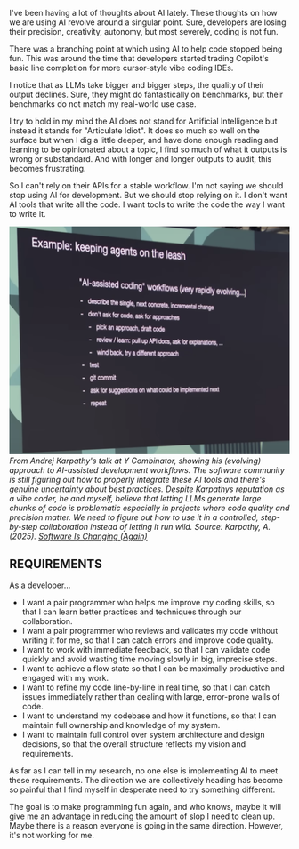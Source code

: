 I've been having a lot of thoughts about AI lately. These thoughts on how we are using AI revolve around a singular point. Sure, developers are losing their precision, creativity, autonomy, but most severely, coding is not fun.

There was a branching point at which using AI to help code stopped being fun. This was around the time that developers started trading Copilot's basic line completion for more cursor-style vibe coding IDEs.

I notice that as LLMs take bigger and bigger steps, the quality of their output declines. Sure, they might do fantastically on benchmarks, but their benchmarks do not match my real-world use case.

I try to hold in my mind the AI does not stand for Artificial Intelligence but instead it stands for "Articulate Idiot". It does so much so well on the surface but when I dig a little deeper, and have done enough reading and learning to be opinionated about a topic, I find so much of what it outputs is wrong or substandard. And with longer and longer outputs to audit, this becomes frustrating.

So I can't rely on their APIs for a stable workflow. I'm not saying we should stop using AI for development. But we should stop relying on it. I don't want AI tools that write all the code. I want tools to write the code the way I want to write it.


![Karpathy's AI-assisted coding workflow](/images/keep-agents-on-leash.png)
*From Andrej Karpathy's talk at Y Combinator, showing his (evolving) approach to AI-assisted development workflows. The software community is still figuring out how to properly integrate these AI tools and there's genuine uncertainty about best practices. Despite Karpathys reputation as a vibe coder, he and myself, believe that letting LLMs generate large chunks of code is problematic especially in projects where code quality and precision matter. We need to figure out how to use it in a controlled, step-by-step collaboration instead of letting it run wild. Source: Karpathy, A. (2025). [Software Is Changing (Again)](https://www.youtube.com/watch?v=LCEmiRjPEtQ)*

## REQUIREMENTS
As a developer...
- I want a pair programmer who helps me improve my coding skills, so that I can learn better practices and techniques through our collaboration.
- I want a pair programmer who reviews and validates my code without writing it for me, so that I can catch errors and improve code quality.
- I want to work with immediate feedback, so that I can validate code quickly and avoid wasting time moving slowly in big, imprecise steps.
- I want to achieve a flow state so that I can be maximally productive and engaged with my work.
-  I want to refine my code line-by-line in real time, so that I can catch issues immediately rather than dealing with large, error-prone walls of code.
- I want to understand my codebase and how it functions, so that I can maintain full ownership and knowledge of my system.
- I want to maintain full control over system architecture and design decisions, so that the overall structure reflects my vision and requirements.

As far as I can tell in my research, no one else is implementing AI to meet these requirements. The direction we are collectively heading has become so painful that I find myself in desperate need to try something different.

The goal is to make programming fun again, and who knows, maybe it will give me an advantage in reducing the amount of slop I need to clean up. Maybe there is a reason everyone is going in the same direction. However, it's not working for me.
